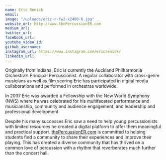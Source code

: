 ```yaml
---
name: Eric Renick
email: 
image: "/uploads/eric-r-fw2-x2400-6.jpg"
website_url: http://www.thePercussionER.com
medium_url: 
twitter_url: 
facebook_url: 
youtube_video_id: 
github_username: 
instagram_url: https://www.instagram.com/ericrenick/
linkedin_url: 
---
```


Originally from Indiana, Eric is currently the Auckland Philharmonia Orchestra’s Principal Percussionist. A regular collaborator with cross-genre musicians as well as film scoring Eric has participated in digital media collaborations and performed in orchestras worldwide.

In 2007 Eric was awarded a Fellowship with the New World Symphony (NWS) where he was celebrated for his multifaceted performance and musicianship, community and audience engagement, and leadership and professional development.

Despite his many successes Eric saw a need to help young percussionists with limited resources he created a digital platform to offer them meaningful and practical support. [thePercussionER.com](http://www.thepercussioner.com) is committed to helping students find a community to share their experiences and improve their playing. This has created a diverse community that has thrived on a common love of percussion with a rhythm that reverberates much further than the concert hall.
